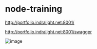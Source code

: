 # node-training

http://portfolio.indralight.net:8001/

http://portfolio.indralight.net:8001/swagger

![image](https://user-images.githubusercontent.com/109490377/186556904-ccdea6d4-4d97-4353-a96c-d01ecaa7f85a.png)
